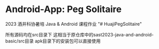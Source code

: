 # Android-App: Peg Solitaire #

2023 酒井科协暑培 Java & Android 课程作业
"# HuajiPegSolitaire" 


所有源码均在src目录下
这相当于原仓库中的sast2023-java-and-android-basic/src目录
apk目录下的安装包可以直接使用
